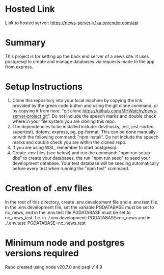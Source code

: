 # Hosted Link

Link to hosted server: https://news-server-k1ka.onrender.com/api

# Summary

This project is for setting up the back end server of a news site. It uses postgresql to create and manage databases via requests made to the app from express.

# Setup Instructions

1) Clone this repository into your local machine by copying the link provided by the green code button and using the git clone command, or by copying it from here: "git clone https://github.com/MHWatchy/news-server-project.git". Do not include the speech marks and double check where in your file system you are cloning this repo. 
2) The dependencies to be installed include: dev(husky, jest, jest-sorted, supertest), dotenv, express, pg, pg-format. This can be done manually or with the following command: "npm install". Do not include the speech marks and double check you are within the cloned repo.
3) If you are using WSL, remember to start postgresql.
4) Create .env files (see below) and run the command: "npm run setup-dbs" to create your databases, the run "npm run seed" to seed your development database. Your test database will be seeding automatically before every test when running the "npm test" command.

# Creation of .env files

In the root of this directory, create .env.development file and a .env.test file. In the .env.development file, set the variable PGDATABASE must be set to nc_news, and in the .env.test file PGDATABASE must be set to nc_news_test.
I.e. in ./.env.development: PGDATABASE=nc_news and in ./.env.test: PGDATABASE=nc_news_test

# Minimum node and postgres versions required

Repo created using node v20.7.0 and psql v14.9